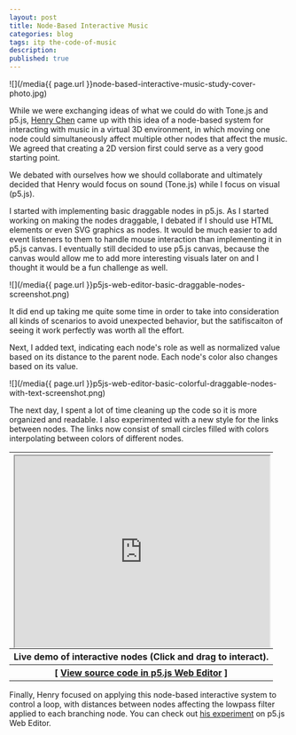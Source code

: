 ```yaml
---
layout: post
title: Node-Based Interactive Music
categories: blog
tags: itp the-code-of-music
description:
published: true
---
```


![](/media{{ page.url }}node-based-interactive-music-study-cover-photo.jpg)

While we were exchanging ideas of what we could do with Tone.js and p5.js, [Henry Chen](https://www.instagram.com/metadata_0/) came up with this idea of a node-based system for interacting with music in a virtual 3D environment, in which moving one node could simultaneously affect multiple other nodes that affect the music. We agreed that creating a 2D version first could serve as a very good starting point.

<!--more-->

We debated with ourselves how we should collaborate and ultimately decided that Henry would focus on sound (Tone.js) while I focus on visual (p5.js).

I started with implementing basic draggable nodes in p5.js. As I started working on making the nodes draggable, I debated if I should use HTML elements or even SVG graphics as nodes. It would be much easier to add event listeners to them to handle mouse interaction than implementing it in p5.js canvas. I eventually still decided to use p5.js canvas, because the canvas would allow me to add more interesting visuals later on and I thought it would be a fun challenge as well.

![](/media{{ page.url }}p5js-web-editor-basic-draggable-nodes-screenshot.png)

It did end up taking me quite some time in order to take into consideration all kinds of scenarios to avoid unexpected behavior, but the satifiscaiton of seeing it work perfectly was worth all the effort.

Next, I added text, indicating each node's role as well as normalized value based on its distance to the parent node. Each node's color also changes based on its value.

![](/media{{ page.url }}p5js-web-editor-basic-colorful-draggable-nodes-with-text-screenshot.png)

The next day, I spent a lot of time cleaning up the code so it is more organized and readable. I also experimented with a new style for the links between nodes. The links now consist of small circles filled with colors interpolating between colors of different nodes.

<table style="width: 100%;">
  <thead><tr><th>
    <div style="width: 100%; padding-top: 75%; position: relative;">
      <iframe style="position: absolute; width: 100%; height: 100%; left: 0; top: 0;" src="https://editor.p5js.org/jackbdu/full/k9koNakbV"></iframe>
    </div>
  </th></tr></thead>
  <tbody>
  <tr><th>
  Live demo of interactive nodes (Click and drag to interact).
  </th></tr>
  <tr><th>
    [ <a href="https://editor.p5js.org/jackbdu/sketches/k9koNakbV">View source code in p5.js Web Editor</a> ]
  </th></tr>
  </tbody>
</table>

Finally, Henry focused on applying this node-based interactive system to control a loop, with distances between nodes affecting the lowpass filter applied to each branching node. You can check out [his experiment](https://editor.p5js.org/jackbdu/full/Dy7eELCl-) on p5.js Web Editor.
